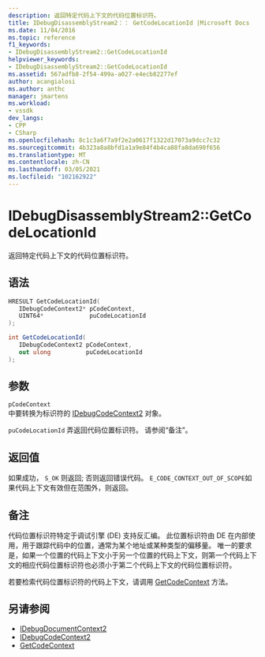 ```yaml
---
description: 返回特定代码上下文的代码位置标识符。
title: IDebugDisassemblyStream2：： GetCodeLocationId |Microsoft Docs
ms.date: 11/04/2016
ms.topic: reference
f1_keywords:
- IDebugDisassemblyStream2::GetCodeLocationId
helpviewer_keywords:
- IDebugDisassemblyStream2::GetCodeLocationId
ms.assetid: 567adfb8-2f54-499a-a027-e4ecb82277ef
author: acangialosi
ms.author: anthc
manager: jmartens
ms.workload:
- vssdk
dev_langs:
- CPP
- CSharp
ms.openlocfilehash: 8c1c3a6f7a9f2e2a0617f1322d17073a9dcc7c32
ms.sourcegitcommit: 4b323a8a8bfd1a1a9e84f4b4ca88fa8da690f656
ms.translationtype: MT
ms.contentlocale: zh-CN
ms.lasthandoff: 03/05/2021
ms.locfileid: "102162922"
---
```

# <a name="idebugdisassemblystream2getcodelocationid"></a>IDebugDisassemblyStream2::GetCodeLocationId
返回特定代码上下文的代码位置标识符。

## <a name="syntax"></a>语法

```cpp
HRESULT GetCodeLocationId( 
   IDebugCodeContext2* pCodeContext,
   UINT64*             puCodeLocationId
);
```

```csharp
int GetCodeLocationId( 
   IDebugCodeContext2 pCodeContext,
   out ulong          puCodeLocationId
);
```

## <a name="parameters"></a>参数
`pCodeContext`\
中要转换为标识符的 [IDebugCodeContext2](../../../extensibility/debugger/reference/idebugcodecontext2.md) 对象。

`puCodeLocationId` 弄返回代码位置标识符。 请参阅“备注”。

## <a name="return-value"></a>返回值
 如果成功， `S_OK` 则返回; 否则返回错误代码。 `E_CODE_CONTEXT_OUT_OF_SCOPE`如果代码上下文有效但在范围外，则返回。

## <a name="remarks"></a>备注
 代码位置标识符特定于调试引擎 (DE) 支持反汇编。 此位置标识符由 DE 在内部使用，用于跟踪代码中的位置，通常为某个地址或某种类型的偏移量。 唯一的要求是，如果一个位置的代码上下文小于另一个位置的代码上下文，则第一个代码上下文的相应代码位置标识符也必须小于第二个代码上下文的代码位置标识符。

 若要检索代码位置标识符的代码上下文，请调用 [GetCodeContext](../../../extensibility/debugger/reference/idebugdisassemblystream2-getcodecontext.md) 方法。

## <a name="see-also"></a>另请参阅
- [IDebugDocumentContext2](../../../extensibility/debugger/reference/idebugdocumentcontext2.md)
- [IDebugCodeContext2](../../../extensibility/debugger/reference/idebugcodecontext2.md)
- [GetCodeContext](../../../extensibility/debugger/reference/idebugdisassemblystream2-getcodecontext.md)
